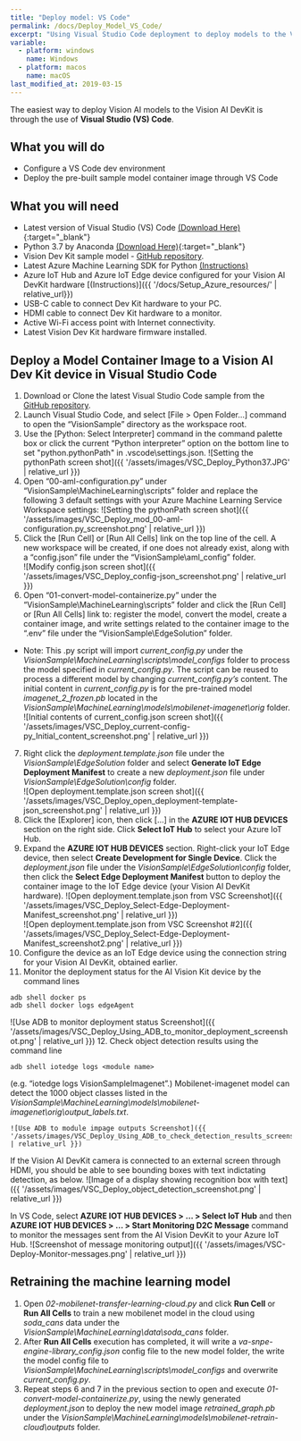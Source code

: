 ```yaml
---
title: "Deploy model: VS Code"
permalink: /docs/Deploy_Model_VS_Code/
excerpt: "Using Visual Studio Code deployment to deploy models to the Vision AI DevKit hardware."
variable:
  - platform: windows
    name: Windows
  - platform: macos
    name: macOS
last_modified_at: 2019-03-15
---
```

The easiest way to deploy Vision AI models to the Vision AI DevKit is through the use of **Visual Studio (VS) Code**.

## What you will do
* Configure a VS Code dev environment
* Deploy the pre-built sample model container image through VS Code

## What you will need
* Latest version of Visual Studio (VS) Code [(Download Here)](https://code.visualstudio.com/){:target="_blank"}
* Python 3.7 by Anaconda [(Download Here)](https://www.anaconda.com/download/){:target="_blank"}
* Vision Dev Kit sample model - [GitHub repository](https://github.com/Microsoft/vision-ai-developer-kit/tree/master/sample-solutions/VisionSample).
* Latest Azure Machine Learning SDK for Python [(Instructions)](https://docs.microsoft.com/en-us/python/api/overview/azure/ml/install?view=azure-ml-py)
* Azure IoT Hub and Azure IoT Edge device configured for your Vision AI DevKit hardware [(Instructions)]({{ '/docs/Setup_Azure_resources/' | relative_url}})
* USB-C cable to connect Dev Kit hardware to your PC.
* HDMI cable to connect Dev Kit hardware to a monitor.
* Active Wi-Fi access point with Internet connectivity.
* Latest Vision Dev Kit hardware firmware installed.

## Deploy a Model Container Image to a Vision AI Dev Kit device in Visual Studio Code

1. Download or Clone the latest Visual Studio Code sample from the [GitHub repository](https://github.com/Microsoft/vision-ai-developer-kit/tree/master/sample-solutions/VisionSample).
2. Launch Visual Studio Code, and select [File > Open Folder…] command to open the “VisionSample” directory as the workspace root.
3. Use the [Python: Select Interpreter] command in the command palette box or click the current “Python interpreter” option on the bottom line to set "python.pythonPath" in .vscode\settings.json.
![Setting the pythonPath screen shot]({{ '/assets/images/VSC_Deploy_Python37.JPG' | relative_url }}) 
4. Open “00-aml-configuration.py” under “VisionSample\MachineLearning\scripts” folder and replace the following 3 default settings with your Azure Machine Learning Service Workspace settings:
![Setting the pythonPath screen shot]({{ '/assets/images/VSC_Deploy_mod_00-aml-configuration.py_screenshot.png' | relative_url }})
5. Click the [Run Cell] or [Run All Cells] link on the top line of the cell. A new workspace will be created, if one does not already exist, along with a “config.json” file under the “VisionSample\aml_config” folder.  
![Modify config.json screen shot]({{ '/assets/images/VSC_Deploy_config-json_screenshot.png' | relative_url }}) 
6. Open “01-convert-model-containerize.py” under the “VisionSample\MachineLearning\scripts” folder and click the [Run Cell] or [Run All Cells] link to: register the model, convert the model, create a container image, and write settings related to the container image to the “.env” file under the “VisionSample\EdgeSolution” folder.
  * Note: This .py script will import *current_config.py* under the *VisionSample\MachineLearning\scripts\model_configs* folder to process the model specified in *current_config.py*.  The script can be reused to process a different model by changing *current_config.py’s* content. The initial content in *current_config.py* is for the pre-trained model *imagenet_2_frozen.pb* located in the *VisionSample\MachineLearning\models\mobilenet-imagenet\orig* folder.
![Initial contents of current_config.json screen shot]({{ '/assets/images/VSC_Deploy_current-config-py_Initial_content_screenshot.png' | relative_url }})
7. Right click the *deployment.template.json* file under the *VisionSample\EdgeSolution* folder and select **Generate IoT Edge Deployment Manifest** to create a new *deployment.json* file under *VisionSample\EdgeSolution\config* folder.  
![Open deployment.template.json screen shot]({{ '/assets/images/VSC_Deploy_open_deployment-template-json_screenshot.png' | relative_url }}) 
8. Click the [Explorer] icon, then click […] in the **AZURE IOT HUB DEVICES** section on the right side. Click **Select IoT Hub** to select your Azure IoT Hub.
9. Expand the **AZURE IOT HUB DEVICES** section. Right-click your IoT Edge device, then select **Create Development for Single Device**. Click the *deployment.json* file under the *VisionSample\EdgeSolution\config* folder, then click the **Select Edge Deployment Manifest** button to deploy the container image to the IoT Edge device (your Vision AI DevKit hardware).
![Open deployment.template.json from VSC Screenshot]({{ '/assets/images/VSC_Deploy_Select-Edge-Deployment-Manifest_screenshot.png' | relative_url }})  
 ![Open deployment.template.json from VSC Screenshot #2]({{ '/assets/images/VSC_Deploy_Select-Edge-Deployment-Manifest_screenshot2.png' | relative_url }})
10.	Configure the device as an IoT Edge device using the connection string for your Vision AI DevKit, obtained earlier.
11.	Monitor the deployment status for the AI Vision Kit device by the command lines
```
adb shell docker ps
adb shell docker logs edgeAgent
```
![Use ADB to monitor deployment status Screenshot]({{ '/assets/images/VSC_Deploy_Using_ADB_to_monitor_deployment_screenshot.png' | relative_url }})
12.	Check object detection results using the command line
```
adb shell iotedge logs <module name>
```
(e.g. “iotedge logs VisionSampleImagenet”.)
Mobilenet-imagenet model can detect the 1000 object classes listed in the  *VisionSample\MachineLearning\models\mobilenet-imagenet\orig\output_labels.txt*.

    ![Use ADB to module impage outputs Screenshot]({{ '/assets/images/VSC_Deploy_Using_ADB_to_check_detection_results_screenshot.png' | relative_url }})

If the Vision AI DevKit camera is connected to an  external screen through HDMI, you should be able to see bounding boxes with text indictating detection, as below.
![Image of a display showing recognition box with text]({{ '/assets/images/VSC_Deploy_object_detection_screenshot.png' | relative_url }})

In VS Code, select **AZURE IOT HUB DEVICES > … > Select IoT Hub** and then **AZURE IOT HUB DEVICES > … > Start Monitoring D2C Message** command to monitor the messages sent from the AI Vision DevKit to your Azure IoT Hub.
    ![Screenshot of message monitoring output]({{ '/assets/images/VSC-Deploy-Monitor-messages.png' | relative_url }})

## Retraining the machine learning model
1. Open *02-mobilenet-transfer-learning-cloud.py* and click **Run Cell** or **Run All Cells** to train a new mobilenet model in the cloud using *soda_cans* data under the *VisionSample\MachineLearning\data\soda_cans* folder.
2. After **Run All Cells** execution has completed, it will write a *va-snpe-engine-library_config.json* config file to the new model folder, the write the model config file to *VisionSample\MachineLearning\scripts\model_configs* and overwrite *current_config.py*.
3. Repeat steps 6 and 7 in the previous section to open and execute *01-convert-model-containerize.py*, using the newly generated *deployment.json* to deploy the new model image *retrained_graph.pb* under the *VisionSample\MachineLearning\models\mobilenet-retrain-cloud\outputs* folder.
